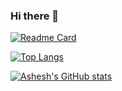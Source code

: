 ### Hi there 👋

<!--
**avasalya/avasalya** is a ✨ _special_ ✨ repository because its `README.md` (this file) appears on your GitHub profile.

Here are some ideas to get you started:

- 🔭 I’m currently working on ...
- 🌱 I’m currently learning ...
- 👯 I’m looking to collaborate on ...
- 🤔 I’m looking for help with ...
- 💬 Ask me about ...
- 📫 How to reach me: ...
- 😄 Pronouns: ...
- ⚡ Fun fact: ...
-->


[![Readme Card](https://github-readme-stats.vercel.app/api/pin/?username=avasalya&hide=stars&theme=onedark&repo=avasalya.github.io)](https://avasalya.github.io)


[![Top Langs](https://github-readme-stats.vercel.app/api/top-langs/?username=avasalya&theme=onedark&include_all_commits=true&count_private=true&show_icons=true)](https://github.com/avasalya/github-readme-stats)

[![Ashesh's GitHub stats](https://github-readme-stats.vercel.app/api?username=avasalya&include_all_commits=false&theme=onedark&count_private=true&show_icons=true)](https://github.com/avasalya/github-readme-stats)
